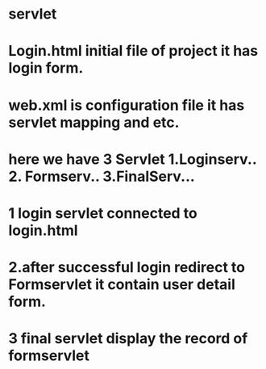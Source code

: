 # servlet
# Login.html initial file of project it has login form.
# web.xml is configuration file it has servlet  mapping and etc.
# here we have 3 Servlet 1.Loginserv.. 2. Formserv.. 3.FinalServ...
# 1 login servlet connected to login.html 
# 2.after successful login redirect to Formservlet  it contain user detail form.
# 3 final servlet display the record of formservlet
